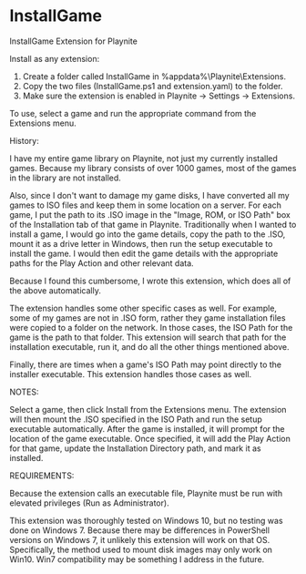 # InstallGame
InstallGame Extension for Playnite

Install as any extension:
1. Create a folder called InstallGame in %appdata%\Playnite\Extensions.
2. Copy the two files (InstallGame.ps1 and extension.yaml) to the folder.
3. Make sure the extension is enabled in Playnite -> Settings -> Extensions.

To use, select a game and run the appropriate command from the Extensions menu.

History:

I have my entire game library on Playnite, not just my currently installed games. Because my library consists of over 1000 games, most of the games in the library are not installed.

Also, since I don't want to damage my game disks, I have converted all my games to ISO files and keep them in some location on a server. For each game, I put the path to its .ISO image in the "Image, ROM, or ISO Path" box of the Installation tab of that game in Playnite.
Traditionally when I wanted to install a game, I would go into the game details, copy the path to the .ISO, mount it as a drive letter in Windows, then run the setup executable to install the game. I would then edit the game details with the appropriate paths for the Play Action and other relevant data.

Because I found this cumbersome, I wrote this extension, which does all of the above automatically.

The extension handles some other specific cases as well. For example, some of my games are not in .ISO form, rather they game installation files were copied to a folder on the network. In those cases, the ISO Path for the game is the path to that folder. This extension will search that path for the installation executable, run it, and do all the other things mentioned above.

Finally, there are times when a game's ISO Path may point directly to the installer executable. This extension handles those cases as well.

NOTES:

Select a game, then click Install from the Extensions menu. The extension will then mount the .ISO specified in the ISO Path and run the setup executable automatically. After the game is installed, it will prompt for the location of the game executable. Once specified, it will add the Play Action for that game, update the Installation Directory path, and mark it as installed.

REQUIREMENTS:

Because the extension calls an executable file, Playnite must be run with elevated privileges (Run as Administrator).

This extension was thoroughly tested on Windows 10, but no testing was done on Windows 7. Because there may be differences in PowerShell versions on Windows 7, it unlikely this extension will work on that OS. Specifically, the method used to mount disk images may only work on Win10. Win7 compatibility may be something I address in the future.